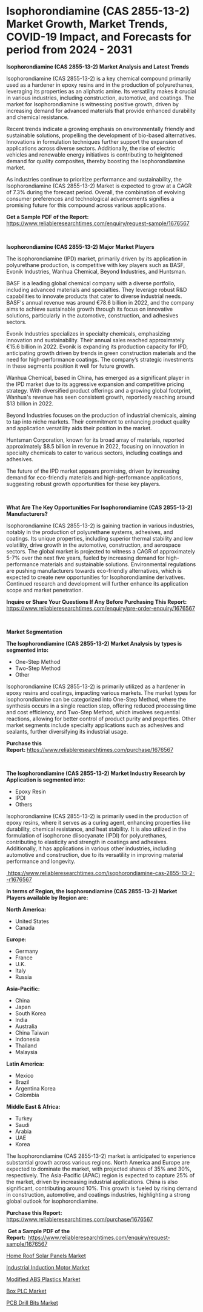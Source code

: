 <p><h1>Isophorondiamine (CAS 2855-13-2) Market Growth, Market Trends, COVID-19 Impact, and Forecasts for period from 2024 - 2031</h1></p><p><strong>Isophorondiamine (CAS 2855-13-2) Market Analysis and Latest Trends</strong></p>
<p><p>Isophorondiamine (CAS 2855-13-2) is a key chemical compound primarily used as a hardener in epoxy resins and in the production of polyurethanes, leveraging its properties as an aliphatic amine. Its versatility makes it crucial in various industries, including construction, automotive, and coatings. The market for Isophorondiamine is witnessing positive growth, driven by increasing demand for advanced materials that provide enhanced durability and chemical resistance.</p><p>Recent trends indicate a growing emphasis on environmentally friendly and sustainable solutions, propelling the development of bio-based alternatives. Innovations in formulation techniques further support the expansion of applications across diverse sectors. Additionally, the rise of electric vehicles and renewable energy initiatives is contributing to heightened demand for quality composites, thereby boosting the Isophorondiamine market.</p><p>As industries continue to prioritize performance and sustainability, the Isophorondiamine (CAS 2855-13-2) Market is expected to grow at a CAGR of 7.3% during the forecast period. Overall, the combination of evolving consumer preferences and technological advancements signifies a promising future for this compound across various applications.</p></p>
<p><strong>Get a Sample PDF of the Report:&nbsp;</strong> <a href="https://www.reliableresearchtimes.com/enquiry/request-sample/1676567?utm_campaign=1383&utm_medium=2&utm_source=Github&utm_content=ia&utm_term=30092024&utm_id=isophorondiamine-cas-2855-13-2">https://www.reliableresearchtimes.com/enquiry/request-sample/1676567</a></p>
<p>&nbsp;</p>
<p><strong>Isophorondiamine (CAS 2855-13-2) Major Market Players</strong></p>
<p><p>The isophorondiamine (IPD) market, primarily driven by its application in polyurethane production, is competitive with key players such as BASF, Evonik Industries, Wanhua Chemical, Beyond Industries, and Huntsman. </p><p>BASF is a leading global chemical company with a diverse portfolio, including advanced materials and specialties. They leverage robust R&D capabilities to innovate products that cater to diverse industrial needs. BASF's annual revenue was around €78.6 billion in 2022, and the company aims to achieve sustainable growth through its focus on innovative solutions, particularly in the automotive, construction, and adhesives sectors.</p><p>Evonik Industries specializes in specialty chemicals, emphasizing innovation and sustainability. Their annual sales reached approximately €15.6 billion in 2022. Evonik is expanding its production capacity for IPD, anticipating growth driven by trends in green construction materials and the need for high-performance coatings. The company’s strategic investments in these segments position it well for future growth.</p><p>Wanhua Chemical, based in China, has emerged as a significant player in the IPD market due to its aggressive expansion and competitive pricing strategy. With diversified product offerings and a growing global footprint, Wanhua's revenue has seen consistent growth, reportedly reaching around $13 billion in 2022.</p><p>Beyond Industries focuses on the production of industrial chemicals, aiming to tap into niche markets. Their commitment to enhancing product quality and application versatility aids their position in the market. </p><p>Huntsman Corporation, known for its broad array of materials, reported approximately $8.5 billion in revenue in 2022, focusing on innovation in specialty chemicals to cater to various sectors, including coatings and adhesives.</p><p>The future of the IPD market appears promising, driven by increasing demand for eco-friendly materials and high-performance applications, suggesting robust growth opportunities for these key players.</p></p>
<p>&nbsp;</p>
<p><strong>What Are The Key Opportunities For Isophorondiamine (CAS 2855-13-2) Manufacturers?</strong></p>
<p><p>Isophorondiamine (CAS 2855-13-2) is gaining traction in various industries, notably in the production of polyurethane systems, adhesives, and coatings. Its unique properties, including superior thermal stability and low volatility, drive growth in the automotive, construction, and aerospace sectors. The global market is projected to witness a CAGR of approximately 5-7% over the next five years, fueled by increasing demand for high-performance materials and sustainable solutions. Environmental regulations are pushing manufacturers towards eco-friendly alternatives, which is expected to create new opportunities for Isophorondiamine derivatives. Continued research and development will further enhance its application scope and market penetration.</p></p>
<p><strong>Inquire or Share Your Questions If Any Before Purchasing This Report:</strong> <a href="https://www.reliableresearchtimes.com/enquiry/pre-order-enquiry/1676567?utm_campaign=1383&utm_medium=2&utm_source=Github&utm_content=ia&utm_term=30092024&utm_id=isophorondiamine-cas-2855-13-2">https://www.reliableresearchtimes.com/enquiry/pre-order-enquiry/1676567</a></p>
<p>&nbsp;</p>
<p><strong>Market Segmentation</strong></p>
<p><strong>The Isophorondiamine (CAS 2855-13-2) Market Analysis by types is segmented into:</strong></p>
<p><ul><li>One-Step Method</li><li>Two-Step Method</li><li>Other</li></ul></p>
<p><p>Isophorondiamine (CAS 2855-13-2) is primarily utilized as a hardener in epoxy resins and coatings, impacting various markets. The market types for isophorondiamine can be categorized into One-Step Method, where the synthesis occurs in a single reaction step, offering reduced processing time and cost efficiency, and Two-Step Method, which involves sequential reactions, allowing for better control of product purity and properties. Other market segments include specialty applications such as adhesives and sealants, further diversifying its industrial usage.</p></p>
<p><strong>Purchase this Report:&nbsp;</strong><a href="https://www.reliableresearchtimes.com/purchase/1676567?utm_campaign=1383&utm_medium=2&utm_source=Github&utm_content=ia&utm_term=30092024&utm_id=isophorondiamine-cas-2855-13-2">https://www.reliableresearchtimes.com/purchase/1676567</a></p>
<p>&nbsp;</p>
<p><strong>The Isophorondiamine (CAS 2855-13-2) Market Industry Research by Application is segmented into:</strong></p>
<p><ul><li>Epoxy Resin</li><li>IPDI</li><li>Others</li></ul></p>
<p><p>Isophorondiamine (CAS 2855-13-2) is primarily used in the production of epoxy resins, where it serves as a curing agent, enhancing properties like durability, chemical resistance, and heat stability. It is also utilized in the formulation of isophorone diisocyanate (IPDI) for polyurethanes, contributing to elasticity and strength in coatings and adhesives. Additionally, it has applications in various other industries, including automotive and construction, due to its versatility in improving material performance and longevity.</p></p>
<p><a href="https://www.reliableresearchtimes.com/isophorondiamine-cas-2855-13-2--r1676567?utm_campaign=1383&utm_medium=2&utm_source=Github&utm_content=ia&utm_term=30092024&utm_id=isophorondiamine-cas-2855-13-2">&nbsp;https://www.reliableresearchtimes.com/isophorondiamine-cas-2855-13-2--r1676567</a></p>
<p><strong>In terms of Region, the Isophorondiamine (CAS 2855-13-2) Market Players available by Region are:</strong></p>
<p>
    <p> <strong> North America: </strong>
        <ul>
            <li>United States</li>
            <li>Canada</li>
        </ul>
        </p> 
    <p> <strong> Europe: </strong>
        <ul>
            <li>Germany</li>
            <li>France</li>
            <li>U.K.</li>
            <li>Italy</li>
            <li>Russia</li>
        </ul>
        </p> 
    <p> <strong> Asia-Pacific: </strong>
        <ul>
            <li>China</li>
            <li>Japan</li>
            <li>South Korea</li>
            <li>India</li>
            <li>Australia</li>
            <li>China Taiwan</li>
            <li>Indonesia</li>
            <li>Thailand</li>
            <li>Malaysia</li>
        </ul>
        </p> 
    <p> <strong> Latin America: </strong>
        <ul>
            <li>Mexico</li>
            <li>Brazil</li>
            <li>Argentina Korea</li>
            <li>Colombia</li>
        </ul>
        </p> 
    <p> <strong> Middle East & Africa: </strong>
        <ul>
            <li>Turkey</li>
            <li>Saudi</li>
            <li>Arabia</li>
            <li>UAE</li>
            <li>Korea</li>
        </ul>
    </p>
    </p>
<p><p>The Isophorondiamine (CAS 2855-13-2) market is anticipated to experience substantial growth across various regions. North America and Europe are expected to dominate the market, with projected shares of 35% and 30%, respectively. The Asia-Pacific (APAC) region is expected to capture 25% of the market, driven by increasing industrial applications. China is also significant, contributing around 10%. This growth is fueled by rising demand in construction, automotive, and coatings industries, highlighting a strong global outlook for isophorondiamine.</p></p>
<p><strong>Purchase this Report: </strong><a href="https://www.reliableresearchtimes.com/purchase/1676567?utm_campaign=1383&utm_medium=2&utm_source=Github&utm_content=ia&utm_term=30092024&utm_id=isophorondiamine-cas-2855-13-2">https://www.reliableresearchtimes.com/purchase/1676567</a></p>
<p>&nbsp;<strong>Get a Sample PDF of the Report:&nbsp;&nbsp;</strong><a href="https://www.reliableresearchtimes.com/enquiry/request-sample/1676567?utm_campaign=1383&utm_medium=2&utm_source=Github&utm_content=ia&utm_term=30092024&utm_id=isophorondiamine-cas-2855-13-2">https://www.reliableresearchtimes.com/enquiry/request-sample/1676567</a></p>
<p><strong></strong></p>
<p><p><a href="https://www.linkedin.com/pulse/exploring-home-roof-solar-panels-market-dynamics-global-trends-jlvef?utm_campaign=1383&utm_medium=2&utm_source=Github&utm_content=ia&utm_term=30092024&utm_id=isophorondiamine-cas-2855-13-2">Home Roof Solar Panels Market</a></p><p><a href="https://www.linkedin.com/pulse/global-industrial-induction-motor-market-projected-grow-cagr-jrefe?utm_campaign=1383&utm_medium=2&utm_source=Github&utm_content=ia&utm_term=30092024&utm_id=isophorondiamine-cas-2855-13-2">Industrial Induction Motor Market</a></p><p><a href="https://issuu.com/reportprime-2/docs/modified-abs-plastics-market-size-2_cc762c4cd4418e?utm_campaign=1383&utm_medium=2&utm_source=Github&utm_content=ia&utm_term=30092024&utm_id=isophorondiamine-cas-2855-13-2">Modified ABS Plastics Market</a></p><p><a href="https://issuu.com/reportprime-2/docs/box-plc-market-size-2030.pptx_8ec4172b7fb3bf?utm_campaign=1383&utm_medium=2&utm_source=Github&utm_content=ia&utm_term=30092024&utm_id=isophorondiamine-cas-2855-13-2">Box PLC Market</a></p><p><a href="https://www.linkedin.com/pulse/pcb-drill-bits-market-size-share-trends-analysis-report-product-e6ecf?utm_campaign=1383&utm_medium=2&utm_source=Github&utm_content=ia&utm_term=30092024&utm_id=isophorondiamine-cas-2855-13-2">PCB Drill Bits Market</a></p></p>